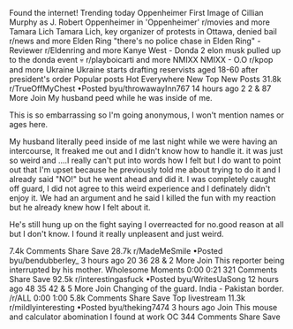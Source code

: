 Found the internet!
Trending today
Oppenheimer
First Image of Cillian Murphy as J. Robert Oppenheimer in 'Oppenheimer'
r/movies and more
Tamara Lich
Tamara Lich, key organizer of protests in Ottawa, denied bail
r/news and more
Elden Ring
"there's no police chase in Elden Ring" -Reviewer
r/Eldenring and more
Kanye West - Donda 2
elon musk pulled up to the donda event 💀
r/playboicarti and more
NMIXX
NMIXX - O.O
r/kpop and more
Ukraine
Ukraine starts drafting reservists aged 18-60 after president's order
Popular posts
Hot
Everywhere
New
Top
New Posts
31.8k
r/TrueOffMyChest
•Posted byu/throwawayInn767
14 hours ago
2
2
& 87 More
Join
My husband peed while he was inside of me.

This is so embarrassing so I'm going anonymous, I won't mention names or ages here.

My husband literally peed inside of me last night while we were having an intercourse, It freaked me out and I didn't know how to handle it. it was just so weird and ....I really can't put into words how I felt but I do want to point out that I'm upset because he previously told me about trying to do it and I already said "NO!" but he went ahead and did it. I was completely caught off guard, I did not agree to this weird experience and I definately didn't enjoy it. We had an argument and he said I killed the fun with my reaction but he already knew how I felt about it.

He's still hung up on the fight saying I overreacted for no.good reason at all but I don't know. I found it really unpleasent and just weird.

7.4k Comments
Share
Save
28.7k
r/MadeMeSmile
•Posted byu/bendubberley_
3 hours ago
20
36
28
& 2 More
Join
This reporter being interrupted by his mother.
 Wholesome Moments 
0:00
0:21
321 Comments
Share
Save
92.5k
r/interestingasfuck
•Posted byu/WritesUaSong
12 hours ago
48
35
42
& 5 More
Join
Changing of the guard. India - Pakistan border.
/r/ALL
0:00
1:00
5.8k Comments
Share
Save
Top livestream
11.3k
r/mildlyinteresting
•Posted byu/theking7474
3 hours ago
Join
This mouse and calculator abomination I found at work
OC
344 Comments
Share
Save
